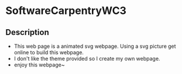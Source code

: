 # SoftwareCarpentryWC3

## Description

* This web page is a animated svg webpage. Using a svg picture get online to build this webpage.
* I don't like the theme provided so I create my own webpage.
* enjoy this webpage~
